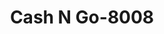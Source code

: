 ---
f_zip-code: 76310
f_state-code: TX
title: Cash N Go-8008
f_phone: 940-692-3007
f_city-only: Wichita Falls
f_address: 5376 Kell Boulevard Wichita Falls
f_location-unique-id: '8008'
slug: cash-n-go-8008
updated-on: '2024-05-30T13:46:58.046Z'
created-on: '2024-05-30T13:36:59.803Z'
published-on: '2024-05-30T13:54:32.469Z'
f_city-state: cms/city/wichita-falls-tx.md
f_company: cms/company/cash-n-go.md
f_state: cms/state/texas.md
layout: '[payday-loan].html'
tags: payday-loan
---